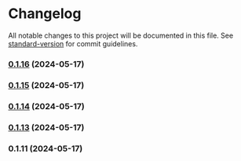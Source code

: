 # Changelog

All notable changes to this project will be documented in this file. See [standard-version](https://github.com/conventional-changelog/standard-version) for commit guidelines.

### [0.1.16](https://github.com/MaxNoetzold/y-mongodb-provider/compare/v0.1.15...v0.1.16) (2024-05-17)

### [0.1.15](https://github.com/MaxNoetzold/y-mongodb-provider/compare/v0.1.14...v0.1.15) (2024-05-17)

### [0.1.14](https://github.com/MaxNoetzold/y-mongodb-provider/compare/v0.1.13...v0.1.14) (2024-05-17)

### [0.1.13](https://github.com/MaxNoetzold/y-mongodb-provider/compare/v0.1.11...v0.1.13) (2024-05-17)

### 0.1.11 (2024-05-17)
